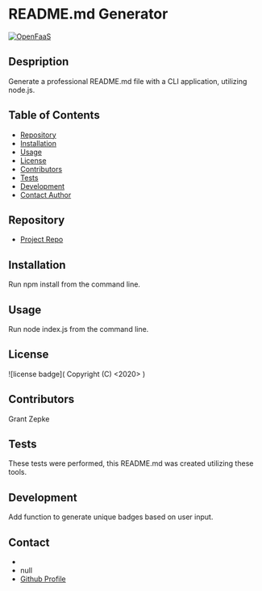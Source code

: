 # **README.md Generator**

  [![OpenFaaS](https://img.shields.io/badge/openfaas-cloud-blue.svg)](https://www.openfaas.com)

  ## Despription

  Generate a professional README.md file with a CLI application, utilizing node.js.

  ## Table of Contents

  - [Repository](#Repository)
  - [Installation](#Installation)
  - [Usage](#Usage)
  - [License](#License)
  - [Contributors](#Contributors)
  - [Tests](#Tests)
  - [Development](#Development)
  - [Contact Author](#Contact)

  ## Repository

  - [Project Repo](https://github.com/23gzepke/Readme-Generator)

  ## Installation

  Run npm install from the command line.

  ## Usage

  Run node index.js from the command line.

  ## License

  ![license badge](<Readme-Generator>  Copyright (C) <2020>  <Grant Zepke>)

  ## Contributors

  Grant Zepke

  ## Tests

  These tests were performed, this README.md was created utilizing these tools.

  ## Development

  Add function to generate unique badges based on user input.

  ## Contact

  - <null>
  - null
  - [Github Profile](https://github.com/23gzepke)

